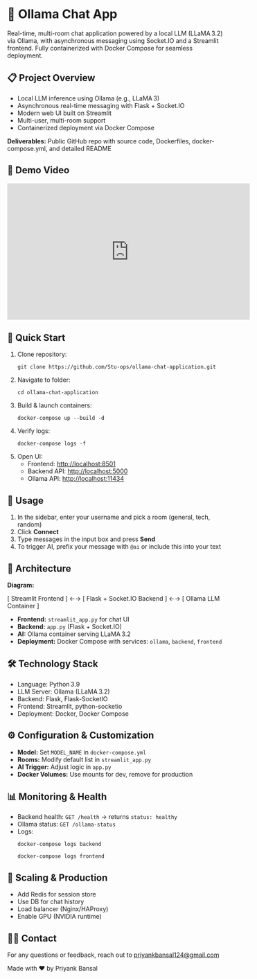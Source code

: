 <body>

  <h1>💬 Ollama Chat App</h1>
  <p>Real-time, multi-room chat application powered by a local LLM (LLaMA 3.2) via Ollama, with asynchronous messaging using Socket.IO and a Streamlit frontend. Fully containerized with Docker Compose for seamless deployment.</p>

  <h2>📋 Project Overview</h2>
  <ul>
    <li>Local LLM inference using Ollama (e.g., LLaMA 3)</li>
    <li>Asynchronous real-time messaging with Flask + Socket.IO</li>
    <li>Modern web UI built on Streamlit</li>
    <li>Multi-user, multi-room support</li>
    <li>Containerized deployment via Docker Compose</li>
  </ul>
  <p><strong>Deliverables:</strong> Public GitHub repo with source code, Dockerfiles, docker-compose.yml, and detailed README</p>

  <h2>🎥 Demo Video</h2>
  <div class="video-container">
    <iframe width="560" height="315" src="https://www.youtube.com/watch?v=dcsJC71RYmk" frameborder="0" allowfullscreen></iframe>
  </div>
  
  <h2>🚀 Quick Start</h2>
  <ol>
    <li>Clone repository:
      <pre><code>git clone https://github.com/Stu-ops/ollama-chat-application.git</code></pre>
    </li>
    <li>Navigate to folder:
      <pre><code>cd ollama-chat-application</code></pre>
    </li>
    <li>Build & launch containers:
      <pre><code>docker-compose up --build -d</code></pre>
    </li>
    <li>Verify logs:
      <pre><code>docker-compose logs -f</code></pre>
    </li>
    <li>Open UI:
      <ul>
        <li>Frontend: <a href="http://localhost:8501">http://localhost:8501</a></li>
        <li>Backend API: <a href="http://localhost:5000">http://localhost:5000</a></li>
        <li>Ollama API: <a href="http://localhost:11434">http://localhost:11434</a></li>
      </ul>
    </li>
  </ol>

  <h2>💬 Usage</h2>
  <ol>
    <li>In the sidebar, enter your username and pick a room (general, tech, random)</li>
    <li>Click <strong>Connect</strong></li>
    <li>Type messages in the input box and press <strong>Send</strong></li>
    <li>To trigger AI, prefix your message with <code>@ai</code> or include this into your text</li>
  </ol>

  <h2>🔧 Architecture</h2>
  <p><strong>Diagram:</strong></p>
  <p>[ Streamlit Frontend ] ←→ [ Flask + Socket.IO Backend ] ←→ [ Ollama LLM Container ]</p>
  <ul>
    <li><strong>Frontend:</strong> <code>streamlit_app.py</code> for chat UI</li>
    <li><strong>Backend:</strong> <code>app.py</code> (Flask + Socket.IO)</li>
    <li><strong>AI:</strong> Ollama container serving LLaMA 3.2</li>
    <li><strong>Deployment:</strong> Docker Compose with services: <code>ollama</code>, <code>backend</code>, <code>frontend</code></li>
  </ul>

  <h2>🛠 Technology Stack</h2>
  <ul>
    <li>Language: Python 3.9</li>
    <li>LLM Server: Ollama (LLaMA 3.2)</li>
    <li>Backend: Flask, Flask-SocketIO</li>
    <li>Frontend: Streamlit, python-socketio</li>
    <li>Deployment: Docker, Docker Compose</li>
  </ul>

  <h2>⚙️ Configuration & Customization</h2>
  <ul>
    <li><strong>Model:</strong> Set <code>MODEL_NAME</code> in <code>docker-compose.yml</code></li>
    <li><strong>Rooms:</strong> Modify default list in <code>streamlit_app.py</code></li>
    <li><strong>AI Trigger:</strong> Adjust logic in <code>app.py</code></li>
    <li><strong>Docker Volumes:</strong> Use mounts for dev, remove for production</li>
  </ul>

  <h2>📊 Monitoring & Health</h2>
  <ul>
    <li>Backend health: <code>GET /health</code> → returns <code>status: healthy</code></li>
    <li>Ollama status: <code>GET /ollama-status</code></li>
    <li>Logs:
      <pre><code>docker-compose logs backend</code></pre>
      <pre><code>docker-compose logs frontend</code></pre>
    </li>
  </ul>

  <h2>🔄 Scaling & Production</h2>
  <ul>
    <li>Add Redis for session store</li>
    <li>Use DB for chat history</li>
    <li>Load balancer (Nginx/HAProxy)</li>
    <li>Enable GPU (NVIDIA runtime)</li>
  </ul>

  <h2>🙋‍♂️ Contact</h2>
  <p>For any questions or feedback, reach out to <a href="mailto:priyankbansal124@gmail.com">priyankbansal124@gmail.com</a></p>
  <p>Made with ❤ by Priyank Bansal</p>

</body>
</html>
